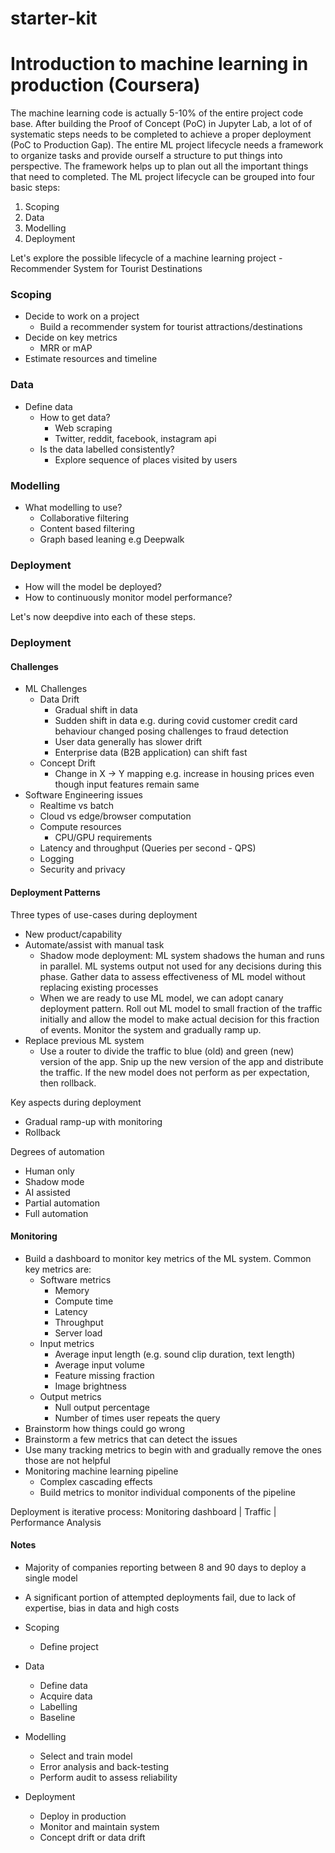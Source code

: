 # starter-kit


# Introduction to machine learning in production (Coursera)

The machine learning code is actually 5-10% of the entire project code base. After building the Proof of Concept (PoC) in Jupyter Lab, a lot of of systematic steps needs to be completed to achieve a proper deployment (PoC to Production Gap). The entire ML project lifecycle needs a framework to organize tasks and provide ourself a structure to put things into perspective. The framework helps up to plan out all the important things that need to completed. The ML project lifecycle can be grouped into four basic steps:

1. Scoping
2. Data 
3. Modelling
4. Deployment

Let's explore the possible lifecycle of a machine learning project - Recommender System for Tourist Destinations

### Scoping
* Decide to work on a project
    * Build a recommender system for tourist attractions/destinations
* Decide on key metrics 
    * MRR or mAP
* Estimate resources and timeline

### Data
* Define data
    * How to get data?
        * Web scraping
        * Twitter, reddit, facebook, instagram api
    * Is the data labelled consistently?
        * Explore sequence of places visited by users

### Modelling
* What modelling to use?
    * Collaborative filtering
    * Content based filtering
    * Graph based leaning e.g Deepwalk

### Deployment
* How will the model be deployed?
* How to continuously monitor model performance?


Let's now deepdive into each of these steps.


### Deployment

#### Challenges
* ML Challenges
    * Data Drift
        * Gradual shift in data
        * Sudden shift in data e.g. during covid customer credit card behaviour changed posing challenges to fraud detection
        * User data generally has slower drift
        * Enterprise data (B2B application) can shift fast
    * Concept Drift
        * Change in X -> Y mapping e.g. increase in housing prices even though input features remain same
* Software Engineering issues
    * Realtime vs batch
    * Cloud vs edge/browser computation
    * Compute resources
        * CPU/GPU requirements
    * Latency and throughput (Queries per second - QPS)
    * Logging
    * Security and privacy

#### Deployment Patterns
Three types of use-cases during deployment
* New product/capability
* Automate/assist with manual task
    * Shadow mode deployment: ML system shadows the human and runs in parallel. ML systems output not used for any decisions during this phase. Gather data to assess effectiveness of ML model without replacing existing processes
    * When we are ready to use ML model, we can adopt canary deployment pattern. Roll out ML model to small fraction of the traffic initially and allow the model to make actual decision for this fraction of events. Monitor the system and gradually ramp up.
* Replace previous ML system 
    * Use a router to divide the traffic to blue (old) and green (new) version of the app. Snip up the new version of the app and distribute the traffic. If the new model does not perform as per expectation, then rollback.

Key aspects during deployment
* Gradual ramp-up with monitoring
* Rollback

Degrees of automation
* Human only
* Shadow mode
* AI assisted
* Partial automation
* Full automation

#### Monitoring
* Build a dashboard to monitor key metrics of the ML system. Common key metrics are:
    * Software metrics
        * Memory
        * Compute time
        * Latency
        * Throughput
        * Server load
    * Input metrics
        * Average input length (e.g. sound clip duration, text length)
        * Average input volume
        * Feature missing fraction
        * Image brightness
    * Output metrics
        * Null output percentage
        * Number of times user repeats the query
* Brainstorm how things could go wrong
* Brainstorm a few metrics that can detect the issues
* Use many tracking metrics to begin with and gradually remove the ones those are not helpful
* Monitoring machine learning pipeline
    * Complex cascading effects
    * Build metrics to monitor individual components of the pipeline

Deployment is iterative process:
Monitoring dashboard | Traffic | Performance Analysis


#### Notes
* Majority of companies reporting between 8 and 90 days to deploy a single model
* A significant portion of attempted deployments fail, due to lack of expertise, bias in data and high costs






* Scoping
    * Define project
* Data
    * Define data
    * Acquire data
    * Labelling
    * Baseline
* Modelling
    * Select and train model
    * Error analysis and back-testing
    * Perform audit to assess reliability 
* Deployment
    * Deploy in production
    * Monitor and maintain system
    * Concept drift or data drift